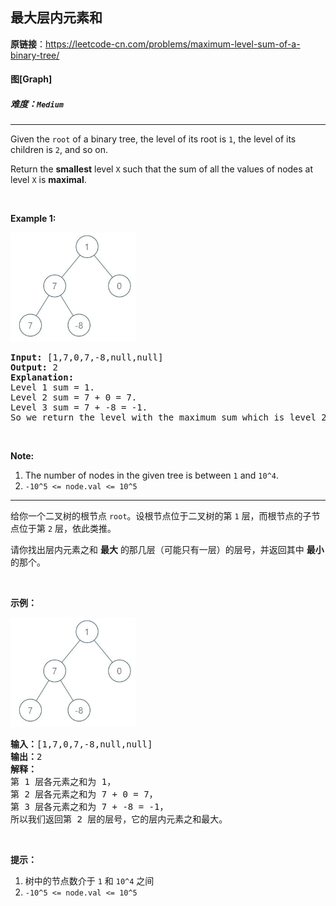 ## 最大层内元素和

**原链接**：<https://leetcode-cn.com/problems/maximum-level-sum-of-a-binary-tree/>

#### 图[Graph]    

##### 难度：**`Medium`**

----- 
<p>Given the <code>root</code> of a binary tree, the level of its root is <code>1</code>,&nbsp;the level of its children is <code>2</code>,&nbsp;and so on.</p>

<p>Return the <strong>smallest</strong> level <code>X</code> such that the sum of all the values of nodes at level <code>X</code> is <strong>maximal</strong>.</p>

<p>&nbsp;</p>

<p><strong>Example 1:</strong></p>

<p><strong><img alt="" src="../../static/2019/05/03/capture.JPG" style="width: 200px; height: 175px;" /></strong></p>

<pre>
<strong>Input: </strong><span id="example-input-1-1">[1,7,0,7,-8,null,null]</span>
<strong>Output: </strong><span id="example-output-1">2</span>
<strong>Explanation: </strong>
Level 1 sum = 1.
Level 2 sum = 7 + 0 = 7.
Level 3 sum = 7 + -8 = -1.
So we return the level with the maximum sum which is level 2.
</pre>

<p>&nbsp;</p>

<p><strong>Note:</strong></p>

<ol>
	<li>The number of nodes in the given tree is between <code>1</code> and <code>10^4</code>.</li>
	<li><code>-10^5 &lt;= node.val &lt;= 10^5</code></li>
</ol>


----- 
<p>给你一个二叉树的根节点&nbsp;<code>root</code>。设根节点位于二叉树的第 <code>1</code> 层，而根节点的子节点位于第 <code>2</code> 层，依此类推。</p>

<p>请你找出层内元素之和 <strong>最大</strong> 的那几层（可能只有一层）的层号，并返回其中&nbsp;<strong>最小</strong> 的那个。</p>

<p>&nbsp;</p>

<p><strong>示例：</strong></p>

<p><strong><img alt="" src="../../static/2019/08/17/capture.jpeg" style="height: 175px; width: 200px;"></strong></p>

<pre><strong>输入：</strong>[1,7,0,7,-8,null,null]
<strong>输出：</strong>2
<strong>解释：</strong>
第 1 层各元素之和为 1，
第 2 层各元素之和为 7 + 0 = 7，
第 3 层各元素之和为 7 + -8 = -1，
所以我们返回第 2 层的层号，它的层内元素之和最大。
</pre>

<p>&nbsp;</p>

<p><strong>提示：</strong></p>

<ol>
	<li>树中的节点数介于&nbsp;<code>1</code>&nbsp;和&nbsp;<code>10^4</code>&nbsp;之间</li>
	<li><code>-10^5 &lt;= node.val &lt;= 10^5</code></li>
</ol>
